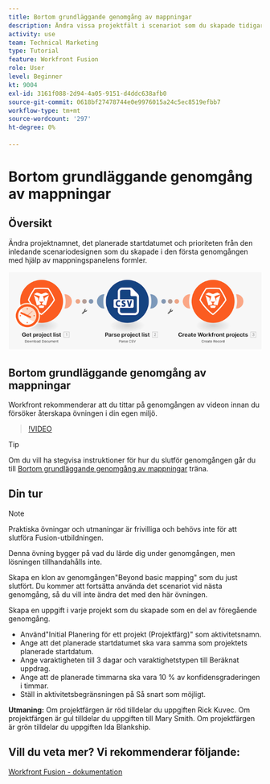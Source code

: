 ```yaml
---
title: Bortom grundläggande genomgång av mappningar
description: Ändra vissa projektfält i scenariot som du skapade tidigare med mappningspanelens formler i [!DNL Adobe Workfront Fusion].
activity: use
team: Technical Marketing
type: Tutorial
feature: Workfront Fusion
role: User
level: Beginner
kt: 9004
exl-id: 3161f088-2d94-4a05-9151-d4ddc638afb0
source-git-commit: 0618bf27478744e0e9976015a24c5ec8519efbb7
workflow-type: tm+mt
source-wordcount: '297'
ht-degree: 0%

---
```


# Bortom grundläggande genomgång av mappningar

## Översikt

Ändra projektnamnet, det planerade startdatumet och prioriteten från den inledande scenariodesignen som du skapade i den första genomgången med hjälp av mappningspanelens formler.

![En bild av Fusion-scenariot](assets/understand-the-basics-1.png)

## Bortom grundläggande genomgång av mappningar

Workfront rekommenderar att du tittar på genomgången av videon innan du försöker återskapa övningen i din egen miljö.

>[!VIDEO](https://video.tv.adobe.com/v/335264/?quality=12)

>[!TIP]
>
>Om du vill ha stegvisa instruktioner för hur du slutför genomgången går du till [Bortom grundläggande genomgång av mappningar](https://experienceleague.adobe.com/docs/workfront-learn/tutorials-workfront/fusion/exercises/beyond-basic-mapping.html?lang=en) träna.

## Din tur

>[!NOTE]
>
>Praktiska övningar och utmaningar är frivilliga och behövs inte för att slutföra Fusion-utbildningen.

Denna övning bygger på vad du lärde dig under genomgången, men lösningen tillhandahålls inte.

Skapa en klon av genomgången&quot;Beyond basic mapping&quot; som du just slutfört. Du kommer att fortsätta använda det scenariot vid nästa genomgång, så du vill inte ändra det med den här övningen.

Skapa en uppgift i varje projekt som du skapade som en del av föregående genomgång.

* Använd&quot;Initial Planering för ett projekt (Projektfärg)&quot; som aktivitetsnamn.
* Ange att det planerade startdatumet ska vara samma som projektets planerade startdatum.
* Ange varaktigheten till 3 dagar och varaktighetstypen till Beräknat uppdrag.
* Ange att de planerade timmarna ska vara 10 % av konfidensgraderingen i timmar.
* Ställ in aktivitetsbegränsningen på Så snart som möjligt.

**Utmaning:** Om projektfärgen är röd tilldelar du uppgiften Rick Kuvec. Om projektfärgen är gul tilldelar du uppgiften till Mary Smith. Om projektfärgen är grön tilldelar du uppgiften Ida Blankship.

## Vill du veta mer? Vi rekommenderar följande:

[Workfront Fusion - dokumentation](https://experienceleague.adobe.com/docs/workfront/using/adobe-workfront-fusion/workfront-fusion-2.html?lang=en)
